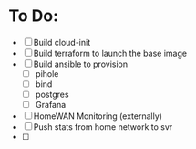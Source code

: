# To Do:
- [ ] Build cloud-init
- [ ] Build terraform to launch the base image
- [ ] Build ansible to provision
	- [ ] pihole
	- [ ] bind
	- [ ] postgres
	- [ ] Grafana
- [ ] HomeWAN Monitoring (externally)
- [ ] Push stats from home network to svr
- [ ] 